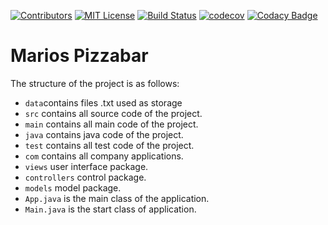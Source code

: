 [![Contributors][contributors-shield]][contributors-url]
[![MIT License][license-shield]][license-url]
[![Build Status][build-shield]][build-url]
[![codecov][codecov-shield]][codecov-url]
[![Codacy Badge][codacy-shield]][codacy-url]

# Marios Pizzabar

The structure of the project is as follows:

*   `data`contains files .txt used as storage
*   `src` contains all source code of the project.
*   `main` contains all main code of the project.
*   `java` contains java code of the project.
*   `test` contains all test code of the project.
*   `com` contains all company applications.
*   `views` user interface package.
*   `controllers` control package.
*   `models` model package.
*   `App.java` is the main class of the application.
*   `Main.java` is the start class of application.

[contributors-shield]: https://img.shields.io/github/contributors/MathiasReker/Marios-Pizzabar.svg

[contributors-url]: https://github.com/MathiasReker/Marios-Pizzabar/graphs/contributors

[license-shield]: https://img.shields.io/github/license/MathiasReker/Marios-Pizzabar.svg

[license-url]: https://github.com/MathiasReker/Marios-Pizzabar/blob/develop/LICENSE

[build-shield]: https://travis-ci.com/MathiasReker/Marios-Pizzabar.svg?branch=develop

[build-url]: https://travis-ci.com/MathiasReker/Marios-Pizzabar

[codecov-shield]: https://codecov.io/gh/MathiasReker/Marios-Pizzabar/branch/develop/graph/badge.svg?token=LFT28TAOWA

[codecov-url]: https://codecov.io/gh/MathiasReker/Marios-Pizzabar

[codacy-shield]: https://app.codacy.com/project/badge/Grade/d7eb415d61ad4a62a2832539aab0920d

[codacy-url]: https://www.codacy.com/gh/MathiasReker/Marios-Pizzabar/dashboard?utm_source=github.com&amp;utm_medium=referral&amp;utm_content=MathiasReker/Marios-Pizzabar&amp;utm_campaign=Badge_Grade
